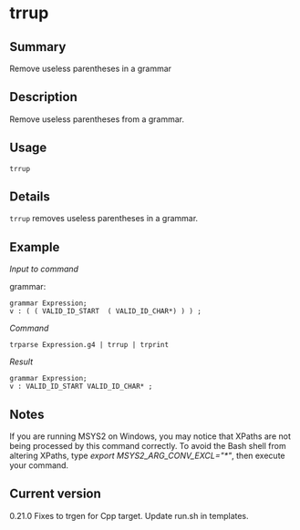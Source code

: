 # trrup

## Summary

Remove useless parentheses in a grammar

## Description

Remove useless parentheses from a grammar.

## Usage

    trrup

## Details

`trrup` removes useless parentheses in a grammar.

## Example

_Input to command_

grammar:

    grammar Expression;
    v : ( ( VALID_ID_START  ( VALID_ID_CHAR*) ) ) ;

_Command_

    trparse Expression.g4 | trrup | trprint

_Result_

    grammar Expression;
    v : VALID_ID_START VALID_ID_CHAR* ;

## Notes

If you are running MSYS2 on Windows, you may notice that XPaths are not being
processed by this command correctly. To avoid the Bash shell from altering
XPaths, type _export MSYS2_ARG_CONV_EXCL="*"_, then execute your command.

## Current version

0.21.0 Fixes to trgen for Cpp target. Update run.sh in templates.
